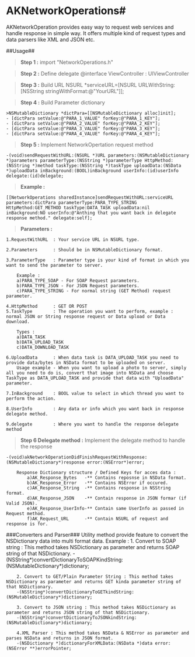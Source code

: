 # AKNetworkOperations#
AKNetworkOperation provides easy way to request web services and handle response in simple way. It offers multiple kind of request types and data parsers like XML and JSON etc.


##Usage##

>**Step 1 :**
>import "NetworkOperations.h"

>**Step 2 :** Define delegate 
>@interface ViewController : UIViewController<NetworkOperationDelegate>

>**Step 3 :** Build URL
>NSURL *serviceURL=[NSURL URLWithString:[NSString stringWithFormat:@"YourURL"]];

>**Step 4 :** Build Parameter dictionary

    >NSMutableDictionary *dictPara=[[NSMutableDictionary alloc]init];
    - [dictPara setValue:@"PARA_1_VALUE" forKey:@"PARA_1_KEY"];
    - [dictPara setValue:@"PARA_2_VALUE" forKey:@"PARA_2_KEY"];
    - [dictPara setValue:@"PARA_3_VALUE" forKey:@"PARA_3_KEY"];
    - [dictPara setValue:@"PARA_4_VALUE" forKey:@"PARA_4_KEY"];
    

>**Step 5 :** Implement NetworkOpertation request method

    -(void)sendRequestWithURL:(NSURL *)URL parameters:(NSMutableDictionary *)parameters parameterType:(NSString *)parameterType HttpMethod:(NSString *)method taskType:(NSString *)taskType uploadData:(NSData *)uploadData inBackground:(BOOL)inBackground userInfo:(id)userInfo delegate:(id)delegate;

>**Example :**

    [[NetworkOperations sharedInstance]sendRequestWithURL:serviceURL parameters:dictPara parameterType:PARA_TYPE_STRING HttpMethod:GET_METHOD taskType:DATA_TASK uploadData:nil inBackground:NO userInfo:@"Anthing that you want back in delegate response method." delegate:self];

>**Parameters :** 

    1.RequestWithURL  : Your service URL in NSURL type.
    
    2.Parameters      : Should be in NSMutableDictionary format.
    
    3.ParameterType   : Parameter type is your kind of format in which you want to send the parameter to server.
    
        Example :
        a)PARA_TYPE_SOAP - For SOAP Request parameters.
        b)PARA_TYPE_JSON - For JSON Request parameters.
        c)PARA_TYPE_STRING - For normal string (GET Method) request parameter.
    
    4.HttpMethod      : GET OR POST
    5.TaskType        : The operation you want to perform, example : normal JSON or String response request or Data upload or Data download.
  
        Types :
        a)DATA_TASK
        b)DATA_UPLOAD_TASK
        c)DATA_DOWNLOAD_TASK

    6.UploadData      : When data task is DATA_UPLOAD_TASK you need to provide data/bytes in NSData format to be uploaded on server.
        Usage example - When you want to upload a photo to server, simply all you need to do is, convert that image into NSData and choose TaskType as DATA_UPLOAD_TASK and provide that data with "UploadData" parameter.

    7.InBackground    : BOOL value to select in which thread you want to perform the action.

    8.UserInfo        : Any data or info which you want back in response delegate method.

    9.delegate        : Where you want to handle the response delegate method

>**Step 6 Delegate method    :** Implement the delegate method to handle the response 

    -(void)akNetworkOperationDidFinishRequestWithResponse:(NSMutableDictionary*)response error:(NSError*)error;
    
        Response Dictionary structure / Defined Keys for acces data :
            a)AK_Response_Bytes   -** Contains reposnse in NSData format.
            b)AK_Response_Error   -** Contains NSError if occured.
            c)AK_Response_String  -** Contains response in NSString format.
            d)AK_Response_JSON    -** Contain response in JSON formar (if Valid JSON).  
            e)AK_Response_UserInfo-** Contain same UserInfo as passed in Request method.
            f)AK_Request_URL      -** Contain NSURL of request and response is for.
    
  
###Converters and Parser###
    Utility method provide feature to convert the NSDictionary data into multi format data.
    Example :
        1. Convert to SOAP string : This method takes NSDictionary as parameter and returns SOAP string of that NSDictionary.
        -(NSString*)convertDictionaryToSOAPKindString:(NSMutableDictionary*)dictionary;
        
        2. Convert to GET/Plain Parameter String : This method takes NSDictionary as parameter and returns GET kinda parameter string of that NSDictionary.
        -(NSString*)convertDictionaryToGETkindString:(NSMutableDictionary*)dictionary;
        
        3. Convert to JSON string : This method takes NSDictionary as parameter and returns JSON string of that NSDictionary.
        -(NSString*)convertDictionaryToJSONkindString:(NSMutableDictionary*)dictionary;

        4.XML Parser : This method takes NSData & NSError as parameter and parses NSData and returns in JSON format.
        -(NSDictionary *)dictionaryForXMLData:(NSData *)data error:(NSError **)errorPointer;

        



